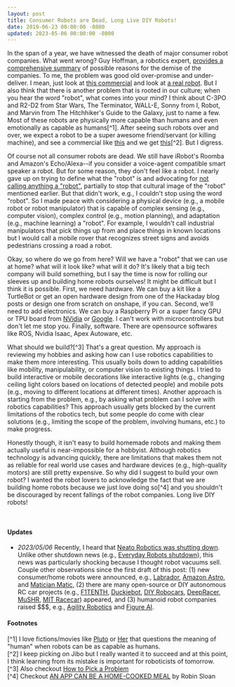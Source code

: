```yaml
---
layout: post
title: Consumer Robots are Dead, Long Live DIY Robots!
date: 2019-06-23 00:00:00 -0800
updated: 2023-05-06 00:00:00 -0800
---
```


In the span of a year, we have witnessed the death of major consumer robot companies.
What went wrong?
Guy Hoffman, a robotics expert, [provides a comprehensive summary](https://spectrum.ieee.org/anki-jibo-and-kuri-what-we-can-learn-from-social-robotics-failures) of possible reasons for the demise of the companies.
To me, the problem was good old over-promise and under-deliver.
I mean, just look at [this commercial](https://youtu.be/H0h20jRA5M0) and look at [a real robot](https://youtu.be/xmntMiJ5zKs).
But I also think that there is another problem that is rooted in our culture; when you hear the word "robot", what comes into your mind?
I think about C-3PO and R2-D2 from Star Wars, The Terminator, WALL-E, Sonny from I, Robot, and Marvin from The Hitchhiker's Guide to the Galaxy, just to name a few.
Most of these robots are physically more capable than humans  and even emotionally as capable as humans[^1].
After seeing such robots over and over, we expect a robot to be a super awesome friend/servant (or killing machine), and see a commercial like [this](https://youtu.be/H0h20jRA5M0) and we get [this](https://youtu.be/xmntMiJ5zKs)[^2].
But I digress.

Of course not all consumer robots are dead.
We still have iRobot's Roomba and Amazon's Echo/Alexa--if you consider a voice-agent compatible smart speaker a robot.
But for some reason, they don't feel like a robot.
I nearly gave up on trying to define what the "robot" is and advocating for [not calling anything a "robot"](https://twitter.com/mjyc_/status/1300898349529182208), partially to stop that cultural image of the "robot" mentioned earlier.
But that didn't work, e.g., I couldn't stop using the word "robot".
So I made peace with considering a physical device (e.g., a mobile robot or robot manipulator) that is capable of complex sensing (e.g., computer vision), complex control (e.g., motion planning), and adaptation (e.g., machine learning) a "robot".
For example, I wouldn't call industrial manipulators that pick things up from and place things in known locations but I would call a mobile rover that recognizes street signs and avoids pedestrians crossing a road a robot.

Okay, so where do we go from here?
Will we have a "robot" that we can use at home? what will it look like? what will it do?
It's likely that a big tech company will build something, but I say the time is now for rolling our sleeves up and building home robots ourselves!
It might be difficult but I think it is possible.
First, we need hardware.
We can buy a kit like a TurtleBot or get an open hardware design from one of the Hackaday blog posts or design one from scratch on onshape, if you can.
Second, we'll need to add electronics.
We can buy a Raspberry Pi or a super fancy GPU or TPU board from [NVidia](https://developer.nvidia.com/embedded/jetson-nano) or [Google](https://coral.ai).
I can't work with microcontrollers but don't let me stop you.
Finally, software.
There are opensource softwares like ROS, Nvidia Isaac, Apex Autoware, etc.

What should we build?[^3]
That's a great question.
My approach is reviewing my hobbies and asking how can I use robotics capabilities to make them more interesting.
This usually boils down to adding capabilities like mobility, manipulability, or computer vision to existing things. I tried to build interactive or mobile decorations like interactive lights (e.g., changing ceiling light colors based on locations of detected people) and mobile pots (e.g., moving to different locations at different times).
Another approach is starting from the problem, e.g., by asking what problem can I solve with robotics capabilities?
This approach usually gets blocked by the current limitations of the robotics tech, but some people do come with clear solutions (e.g., limiting the scope of the problem, involving humans, etc.) to make progress.

Honestly though, it isn't easy to build homemade robots and making them actually useful is near-impossible for a hobbyist.
Although robotics technology is advancing quickly, there are limitations that makes them not as reliable for real world use cases and hardware devices (e.g., high-quality motors) are still pretty expensive.
So why did I suggest to build your own robot?
I wanted the robot lovers to acknowledge the fact that we are building home robots because we just love doing so[^4] and you shouldn't be discouraged by recent fallings of the robot companies.
Long live DIY robots!


<br>

#### Updates

- _2023/05/06_ Recently, I heard that [Neato Robotics was shutting down](https://techcrunch.com/2023/05/01/neato-robotics-is-being-shut-down-after-18-years/). Unlike other shutdown news (e.g., [Everyday Robots shutdown](https://www.theverge.com/2023/2/24/23613214/everyday-robots-google-alphabet-shut-down)), this news was particularly shocking because I thought robot vacuums sell. Couple other observations since the first draft of this post: (1) new consumer/home robots were announced, e.g., [Labrador](https://labradorsystems.com/), [Amazon Astro](https://www.aboutamazon.com/news/devices/meet-astro-a-home-robot-unlike-any-other), and [Matician Matic](https://www.tiktok.com/@arina.bloom/video/7221590486514027818), (2) there are many open-source or DIY autonomous RC car projects (e.g., [F1TENTH](https://f1tenth.org/), [Duckiebot](https://www.duckietown.org/), [DIY Robocars](https://www.diyrobocars.com/), [DeepRacer](https://aws.amazon.com/deepracer/), [MuSHR](https://mushr.io/), [MIT Racecar](https://racecar.mit.edu/)) appeared, and (3) humanoid robot companies raised $$$, e.g., [Agility Robotics](https://agilityrobotics.com/news/2022/future-robotics) and [Figure AI](https://www.figure.ai/).

#### Footnotes

[^1] I love fictions/movies like [Pluto](https://en.wikipedia.org/wiki/Pluto_(manga)) or [Her](https://en.wikipedia.org/wiki/Her_(film)) that questions the meaning of "human" when robots can be as capable as humans.
<br>[^2] I keep picking on Jibo but I really wanted it to succeed and at this point, I think learning from its mistake is important for roboticists of tomorrow.
<br>[^3] Also checkout [How to Pick a Problem](https://generalrobots.substack.com/p/how-to-pick-a-problem)
<br>[^4] Checkout [AN APP CAN BE A HOME-COOKED MEAL](https://www.robinsloan.com/notes/home-cooked-app/) by Robin Sloan
